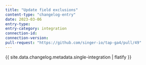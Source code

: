 ```yaml
---
title: "Update field exclusions"
content-type: "changelog-entry"
date: 2023-03-06
entry-type: 
entry-category: integration
connection-id: 
connection-version: 
pull-request: "https://github.com/singer-io/tap-ga4/pull/49"
---
```

{{ site.data.changelog.metadata.single-integration | flatify }}